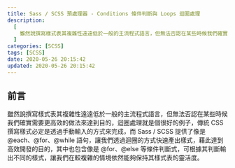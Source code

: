 ```yaml
---
title: Sass / SCSS 預處理器 - Conditions 條件判斷與 Loops 迴圈處理
description:
  [
    雖然說撰寫樣式表其複雜性遠遠低於一般的主流程式語言，但無法否認在某些時候我們確實需要更高效的做法來達到目的，迴圈處理就是個很好的例子，傳統 CSS 撰寫樣式必定是透過手動輸入的方式來完成，而 Sass / SCSS 提供了像是 @each、@for、@while 語句，讓我們透過迴圈的方式快速產出樣式，藉此達到高效開發的目的，其中也包含像是 @for、@else 等條件判斷式，可根據其判斷輸出不同的樣式，讓我們在較複雜的情境依然能夠保持其樣式表的靈活度。,
  ]
categories: [SCSS]
tags: [SCSS]
date: 2020-05-26 20:15:42
updated: 2020-05-26 20:15:42
---
```


## 前言

雖然說撰寫樣式表其複雜性遠遠低於一般的主流程式語言，但無法否認在某些時候我們確實需要更高效的做法來達到目的，迴圈處理就是個很好的例子，傳統 CSS 撰寫樣式必定是透過手動輸入的方式來完成，而 Sass / SCSS 提供了像是 @each、@for、@while 語句，讓我們透過迴圈的方式快速產出樣式，藉此達到高效開發的目的，其中也包含像是 @for、@else 等條件判斷式，可根據其判斷輸出不同的樣式，讓我們在較複雜的情境依然能夠保持其樣式表的靈活度。
